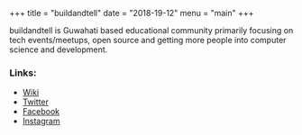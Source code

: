 +++
title = "buildandtell"
date = "2018-19-12"
menu = "main"
+++

buildandtell is Guwahati based educational community primarily focusing on tech events/meetups, open source and getting more people into computer science and development.

### Links:

* [Wiki](https://wiki.buildandtell.xyz)
* [Twitter](https://twitter.com/buildandtell)
* [Facebook](https://www.facebook.com/buildandtell/)
* [Instagram](https://www.instagram.com/buildandtell/)
